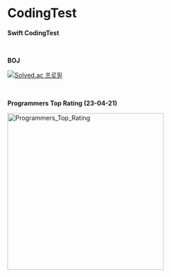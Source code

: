# CodingTest
**Swift CodingTest**

<br>

**BOJ**

[![Solved.ac 프로필](http://mazassumnida.wtf/api/generate_badge?boj=honghoker)](https://solved.ac/honghoker)

<br>

**Programmers Top Rating (23-04-21)**
<p align="left">
<img width="352" alt="Programmers_Top_Rating" src="https://github.com/honghoker/CodingTest/assets/50417461/18dd2398-2160-4a72-9204-006f97ae457a">
</p>
